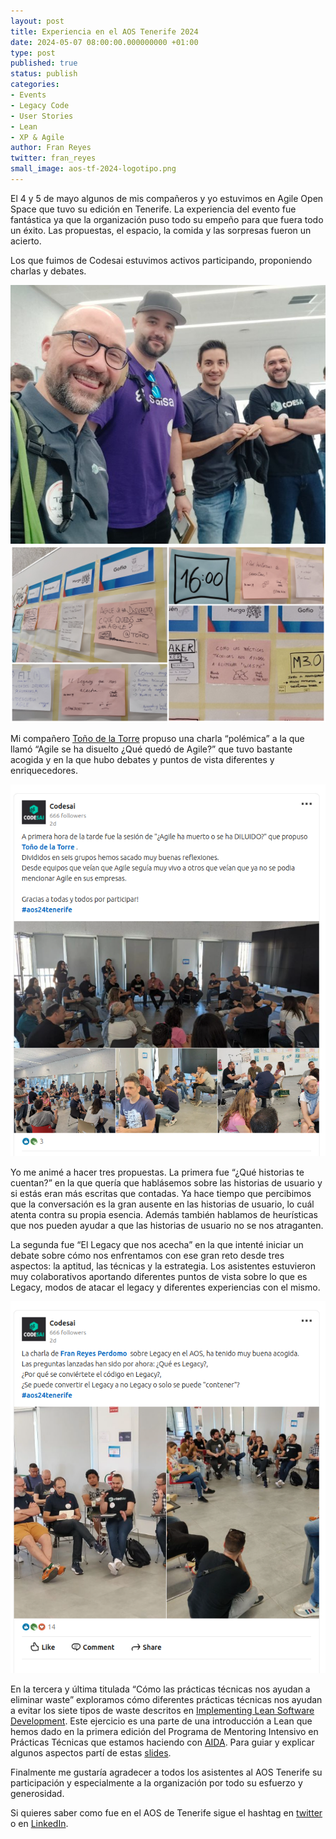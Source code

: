 ```yaml
---
layout: post
title: Experiencia en el AOS Tenerife 2024 
date: 2024-05-07 08:00:00.000000000 +01:00
type: post
published: true
status: publish
categories:
- Events
- Legacy Code
- User Stories
- Lean 
- XP & Agile
author: Fran Reyes
twitter: fran_reyes
small_image: aos-tf-2024-logotipo.png 
---
```

El 4 y 5 de mayo algunos de mis compañeros y yo estuvimos en Agile Open Space que tuvo su edición en Tenerife. 
La experiencia del evento fue fantástica ya que la organización puso todo su empeño para que fuera todo un éxito. 
Las propuestas, el espacio, la comida y las sorpresas fueron un acierto.

Los que fuimos de Codesai estuvimos activos participando, proponiendo charlas y debates.

<figure style="margin:auto; width: 100%">
<img src="/assets/posts/2024-05-07-aos-tenerife/aos-codesai.jpeg" alt="Codesai en el AOS de Tenerife 2024" />
</figure>

<figure style="margin:auto; width: 100%">
<img src="/assets/posts/2024-05-07-aos-tenerife/aos-propuestas.png" alt="Propuestas de Codesai en el AOS de Tenerife 2024" />
</figure>

Mi compañero [Toño de la Torre](https://twitter.com/adelatorrefoss) propuso una charla “polémica” a la que llamó “Agile se ha disuelto ¿Qué quedó de Agile?” que tuvo bastante acogida y en la que hubo debates y puntos de vista diferentes y enriquecedores.

<figure style="margin:auto; width: 100%">
<a href="https://www.linkedin.com/feed/update/urn:li:activity:7192607107064414210">
<img src="/assets/posts/2024-05-07-aos-tenerife/linkedin1.png" alt="Charla propuesta por Toño en el AOS de Tenerife 2024" />
</a>
</figure>

Yo me animé a hacer tres propuestas. La primera fue “¿Qué historias te cuentan?” en la que quería que hablásemos sobre las historias de usuario y si estás eran más escritas que contadas. 
Ya hace tiempo que percibimos que la conversación es la gran ausente en las historias de usuario, lo cuál atenta contra su propia esencia. 
Además también hablamos de heurísticas que nos pueden ayudar a que las historias de usuario no se nos atraganten.

La segunda fue “El Legacy que nos acecha” en la que intenté iniciar un debate sobre cómo nos enfrentamos con ese gran reto desde tres aspectos: la aptitud, las técnicas y la estrategia. 
Los asistentes estuvieron muy colaborativos aportando diferentes puntos de vista sobre lo que es Legacy, modos de atacar el legacy y diferentes experiencias con el mismo.

<figure style="margin:auto; width: 100%">
<a href="https://www.linkedin.com/feed/update/urn:li:activity:7192483594919960576/">
<img src="/assets/posts/2024-05-07-aos-tenerife/linkedin2.png" alt="Charla propuesta por Fran en el AOS de Tenerife 2024" />
</a>
</figure>

En la tercera y última titulada “Cómo las prácticas técnicas nos ayudan a eliminar waste” exploramos cómo diferentes prácticas técnicas nos ayudan a evitar los siete tipos de waste descritos  en [Implementing Lean Software Development](https://www.goodreads.com/book/show/349417.Implementing_Lean_Software_Development). 
Este ejercicio es una parte de una introducción a Lean que hemos dado en la primera edición del Programa de Mentoring Intensivo en Prácticas Técnicas que estamos haciendo con [AIDA](https://www.aidacanarias.com/). 
Para guiar y explicar algunos aspectos partí de estas <a href="https://drive.google.com/file/d/1gw0xgrM_P5TK_ySHY3gJeygttMwMV9Pl/view?usp=sharing" target="_blank">slides</a>.

Finalmente me gustaría agradecer a todos los asistentes al AOS Tenerife su participación y especialmente a la organización por todo su esfuerzo y generosidad.

Si quieres saber como fue en el AOS de Tenerife sigue el hashtag en [twitter](https://twitter.com/hashtag/aos24tenerife?src=hashtag_click) o en [LinkedIn](https://www.linkedin.com/feed/hashtag/?keywords=aos24tenerife).
